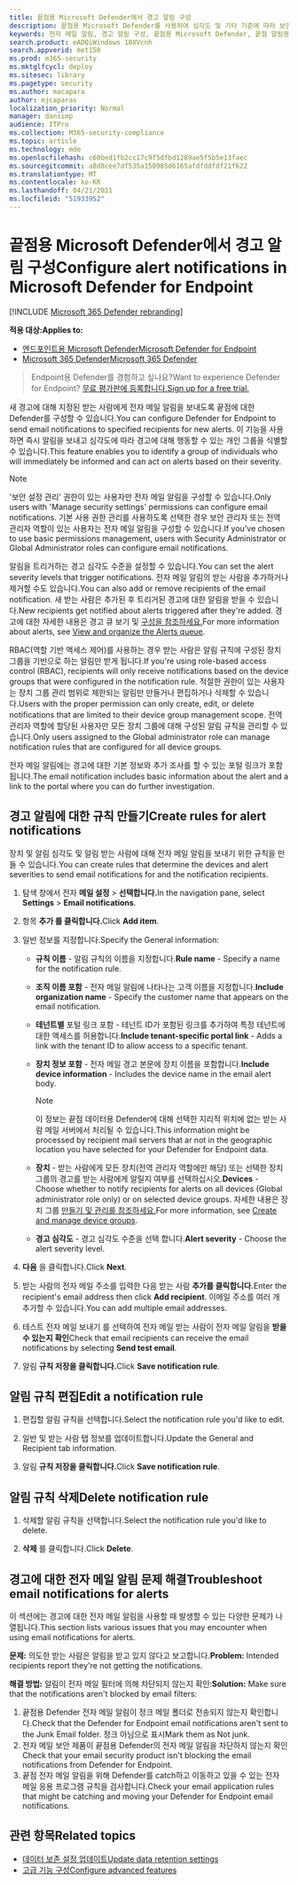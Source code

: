 ```yaml
---
title: 끝점용 Microsoft Defender에서 경고 알림 구성
description: 끝점용 Microsoft Defender를 사용하여 심각도 및 기타 기준에 따라 보안 경고에 대한 전자 메일 알림 설정을 구성할 수 있습니다.
keywords: 전자 메일 알림, 경고 알림 구성, 끝점용 Microsoft Defender, 끝점 알림용 Microsoft Defender, 끝점 경고용 Microsoft Defender, Windows 10 Enterprise, Windows 10 Education
search.product: eADQiWindows 10XVcnh
search.appverid: met150
ms.prod: m365-security
ms.mktglfcycl: deploy
ms.sitesec: library
ms.pagetype: security
ms.author: macapara
author: mjcaparas
localization_priority: Normal
manager: dansimp
audience: ITPro
ms.collection: M365-security-compliance
ms.topic: article
ms.technology: mde
ms.openlocfilehash: c60bed1fb2cc17c9f5dfbd1289ae5f5b5e13faec
ms.sourcegitcommit: a8d8cee7df535a150985d6165afdfddfdf21f622
ms.translationtype: MT
ms.contentlocale: ko-KR
ms.lasthandoff: 04/21/2021
ms.locfileid: "51933952"
---
```

# <a name="configure-alert-notifications-in-microsoft-defender-for-endpoint"></a><span data-ttu-id="dd4fd-104">끝점용 Microsoft Defender에서 경고 알림 구성</span><span class="sxs-lookup"><span data-stu-id="dd4fd-104">Configure alert notifications in Microsoft Defender for Endpoint</span></span>

[!INCLUDE [Microsoft 365 Defender rebranding](../../includes/microsoft-defender.md)]

<span data-ttu-id="dd4fd-105">**적용 대상:**</span><span class="sxs-lookup"><span data-stu-id="dd4fd-105">**Applies to:**</span></span>
- [<span data-ttu-id="dd4fd-106">엔드포인트용 Microsoft Defender</span><span class="sxs-lookup"><span data-stu-id="dd4fd-106">Microsoft Defender for Endpoint</span></span>](https://go.microsoft.com/fwlink/p/?linkid=2154037)
- [<span data-ttu-id="dd4fd-107">Microsoft 365 Defender</span><span class="sxs-lookup"><span data-stu-id="dd4fd-107">Microsoft 365 Defender</span></span>](https://go.microsoft.com/fwlink/?linkid=2118804)

><span data-ttu-id="dd4fd-108">Endpoint용 Defender를 경험하고 싶나요?</span><span class="sxs-lookup"><span data-stu-id="dd4fd-108">Want to experience Defender for Endpoint?</span></span> [<span data-ttu-id="dd4fd-109">무료 평가판에 등록합니다.</span><span class="sxs-lookup"><span data-stu-id="dd4fd-109">Sign up for a free trial.</span></span>](https://www.microsoft.com/microsoft-365/windows/microsoft-defender-atp?ocid=docs-wdatp-emailconfig-abovefoldlink)

<span data-ttu-id="dd4fd-110">새 경고에 대해 지정된 받는 사람에게 전자 메일 알림을 보내도록 끝점에 대한 Defender를 구성할 수 있습니다.</span><span class="sxs-lookup"><span data-stu-id="dd4fd-110">You can configure Defender for Endpoint to send email notifications to specified recipients for new alerts.</span></span> <span data-ttu-id="dd4fd-111">이 기능을 사용하면 즉시 알림을 보내고 심각도에 따라 경고에 대해 행동할 수 있는 개인 그룹을 식별할 수 있습니다.</span><span class="sxs-lookup"><span data-stu-id="dd4fd-111">This feature enables you to identify a group of individuals who will immediately be informed and can act on alerts based on their severity.</span></span>

> [!NOTE]
> <span data-ttu-id="dd4fd-112">'보안 설정 관리' 권한이 있는 사용자만 전자 메일 알림을 구성할 수 있습니다.</span><span class="sxs-lookup"><span data-stu-id="dd4fd-112">Only users with 'Manage security settings' permissions can configure email notifications.</span></span> <span data-ttu-id="dd4fd-113">기본 사용 권한 관리를 사용하도록 선택한 경우 보안 관리자 또는 전역 관리자 역할이 있는 사용자는 전자 메일 알림을 구성할 수 있습니다.</span><span class="sxs-lookup"><span data-stu-id="dd4fd-113">If you've chosen to use basic permissions management, users with Security Administrator or Global Administrator roles can configure email notifications.</span></span>

<span data-ttu-id="dd4fd-114">알림을 트리거하는 경고 심각도 수준을 설정할 수 있습니다.</span><span class="sxs-lookup"><span data-stu-id="dd4fd-114">You can set the alert severity levels that trigger notifications.</span></span> <span data-ttu-id="dd4fd-115">전자 메일 알림의 받는 사람을 추가하거나 제거할 수도 있습니다.</span><span class="sxs-lookup"><span data-stu-id="dd4fd-115">You can also add or remove recipients of the email notification.</span></span> <span data-ttu-id="dd4fd-116">새 받는 사람은 추가된 후 트리거된 경고에 대한 알림을 받을 수 있습니다.</span><span class="sxs-lookup"><span data-stu-id="dd4fd-116">New recipients get notified about alerts triggered after they're added.</span></span> <span data-ttu-id="dd4fd-117">경고에 대한 자세한 내용은 경고 큐 보기 및 [구성을 참조하세요.](alerts-queue.md)</span><span class="sxs-lookup"><span data-stu-id="dd4fd-117">For more information about alerts, see [View and organize the Alerts queue](alerts-queue.md).</span></span>

<span data-ttu-id="dd4fd-118">RBAC(역할 기반 액세스 제어)를 사용하는 경우 받는 사람은 알림 규칙에 구성된 장치 그룹을 기반으로 하는 알림만 받게 됩니다.</span><span class="sxs-lookup"><span data-stu-id="dd4fd-118">If you're using role-based access control (RBAC), recipients will only receive notifications based on the device groups that were configured in the notification rule.</span></span>
<span data-ttu-id="dd4fd-119">적절한 권한이 있는 사용자는 장치 그룹 관리 범위로 제한되는 알림만 만들거나 편집하거나 삭제할 수 있습니다.</span><span class="sxs-lookup"><span data-stu-id="dd4fd-119">Users with the proper permission can only create, edit, or delete notifications that are limited to their device group management scope.</span></span>
<span data-ttu-id="dd4fd-120">전역 관리자 역할에 할당된 사용자만 모든 장치 그룹에 대해 구성된 알림 규칙을 관리할 수 있습니다.</span><span class="sxs-lookup"><span data-stu-id="dd4fd-120">Only users assigned to the Global administrator role can manage notification rules that are configured for all device groups.</span></span>

<span data-ttu-id="dd4fd-121">전자 메일 알림에는 경고에 대한 기본 정보와 추가 조사를 할 수 있는 포털 링크가 포함됩니다.</span><span class="sxs-lookup"><span data-stu-id="dd4fd-121">The email notification includes basic information about the alert and a link to the portal where you can do further investigation.</span></span>


## <a name="create-rules-for-alert-notifications"></a><span data-ttu-id="dd4fd-122">경고 알림에 대한 규칙 만들기</span><span class="sxs-lookup"><span data-stu-id="dd4fd-122">Create rules for alert notifications</span></span>
<span data-ttu-id="dd4fd-123">장치 및 알림 심각도 및 알림 받는 사람에 대해 전자 메일 알림을 보내기 위한 규칙을 만들 수 있습니다.</span><span class="sxs-lookup"><span data-stu-id="dd4fd-123">You can create rules that determine the devices and alert severities to send email notifications for and the notification recipients.</span></span>


1. <span data-ttu-id="dd4fd-124">탐색 창에서 전자 **메일 설정**  >  **선택합니다.**</span><span class="sxs-lookup"><span data-stu-id="dd4fd-124">In the navigation pane, select **Settings** > **Email notifications**.</span></span>

2. <span data-ttu-id="dd4fd-125">항목 **추가 를 클릭합니다.**</span><span class="sxs-lookup"><span data-stu-id="dd4fd-125">Click **Add item**.</span></span>

3. <span data-ttu-id="dd4fd-126">일반 정보를 지정합니다.</span><span class="sxs-lookup"><span data-stu-id="dd4fd-126">Specify the General information:</span></span>
    - <span data-ttu-id="dd4fd-127">**규칙 이름** - 알림 규칙의 이름을 지정합니다.</span><span class="sxs-lookup"><span data-stu-id="dd4fd-127">**Rule name** - Specify a name for the notification rule.</span></span>
    - <span data-ttu-id="dd4fd-128">**조직 이름 포함** - 전자 메일 알림에 나타나는 고객 이름을 지정합니다.</span><span class="sxs-lookup"><span data-stu-id="dd4fd-128">**Include organization name** - Specify the customer name that appears on the email notification.</span></span>
    - <span data-ttu-id="dd4fd-129">**테넌트별** 포털 링크 포함 - 테넌트 ID가 포함된 링크를 추가하여 특정 테넌트에 대한 액세스를 허용합니다.</span><span class="sxs-lookup"><span data-stu-id="dd4fd-129">**Include tenant-specific portal link** - Adds a link with the tenant ID to allow access to a specific tenant.</span></span>
    - <span data-ttu-id="dd4fd-130">**장치 정보 포함** - 전자 메일 경고 본문에 장치 이름을 포함합니다.</span><span class="sxs-lookup"><span data-stu-id="dd4fd-130">**Include device information** - Includes the device name in the email alert body.</span></span>
    
        >[!NOTE]
        > <span data-ttu-id="dd4fd-131">이 정보는 끝점 데이터용 Defender에 대해 선택한 지리적 위치에 없는 받는 사람 메일 서버에서 처리될 수 있습니다.</span><span class="sxs-lookup"><span data-stu-id="dd4fd-131">This information might be processed by recipient mail servers that ar not in the geographic location you have selected for your Defender for Endpoint data.</span></span>

    - <span data-ttu-id="dd4fd-132">**장치** - 받는 사람에게 모든 장치(전역 관리자 역할에만 해당) 또는 선택한 장치 그룹의 경고를 받는 사람에게 알릴지 여부를 선택하십시오.</span><span class="sxs-lookup"><span data-stu-id="dd4fd-132">**Devices** - Choose whether to notify recipients for alerts on all devices (Global administrator role only) or on selected device groups.</span></span> <span data-ttu-id="dd4fd-133">자세한 내용은 장치 그룹 [만들기 및 관리를 참조하세요.](machine-groups.md)</span><span class="sxs-lookup"><span data-stu-id="dd4fd-133">For more information, see [Create and manage device groups](machine-groups.md).</span></span>
    - <span data-ttu-id="dd4fd-134">**경고 심각도** - 경고 심각도 수준을 선택 합니다.</span><span class="sxs-lookup"><span data-stu-id="dd4fd-134">**Alert severity** - Choose the alert severity level.</span></span>

4. <span data-ttu-id="dd4fd-135">**다음** 을 클릭합니다.</span><span class="sxs-lookup"><span data-stu-id="dd4fd-135">Click **Next**.</span></span>
    
5. <span data-ttu-id="dd4fd-136">받는 사람의 전자 메일 주소를 입력한 다음 받는 사람 **추가를 클릭합니다.**</span><span class="sxs-lookup"><span data-stu-id="dd4fd-136">Enter the recipient's email address then click **Add recipient**.</span></span> <span data-ttu-id="dd4fd-137">이메일 주소를 여러 개 추가할 수 있습니다.</span><span class="sxs-lookup"><span data-stu-id="dd4fd-137">You can add multiple email addresses.</span></span>

6. <span data-ttu-id="dd4fd-138">테스트 전자 메일 보내기 를 선택하여 전자 메일 받는 사람이 전자 메일 알림을 **받을 수 있는지 확인**</span><span class="sxs-lookup"><span data-stu-id="dd4fd-138">Check that email recipients can receive the email notifications by selecting **Send test email**.</span></span>

7. <span data-ttu-id="dd4fd-139">알림 **규칙 저장을 클릭합니다.**</span><span class="sxs-lookup"><span data-stu-id="dd4fd-139">Click **Save notification rule**.</span></span>

## <a name="edit-a-notification-rule"></a><span data-ttu-id="dd4fd-140">알림 규칙 편집</span><span class="sxs-lookup"><span data-stu-id="dd4fd-140">Edit a notification rule</span></span>
1. <span data-ttu-id="dd4fd-141">편집할 알림 규칙을 선택합니다.</span><span class="sxs-lookup"><span data-stu-id="dd4fd-141">Select the notification rule you'd like to edit.</span></span>

2. <span data-ttu-id="dd4fd-142">일반 및 받는 사람 탭 정보를 업데이트합니다.</span><span class="sxs-lookup"><span data-stu-id="dd4fd-142">Update the General and Recipient tab information.</span></span>

3. <span data-ttu-id="dd4fd-143">알림 **규칙 저장을 클릭합니다.**</span><span class="sxs-lookup"><span data-stu-id="dd4fd-143">Click **Save notification rule**.</span></span>


## <a name="delete-notification-rule"></a><span data-ttu-id="dd4fd-144">알림 규칙 삭제</span><span class="sxs-lookup"><span data-stu-id="dd4fd-144">Delete notification rule</span></span>

1. <span data-ttu-id="dd4fd-145">삭제할 알림 규칙을 선택합니다.</span><span class="sxs-lookup"><span data-stu-id="dd4fd-145">Select the notification rule you'd like to delete.</span></span>

2. <span data-ttu-id="dd4fd-146">**삭제** 를 클릭합니다.</span><span class="sxs-lookup"><span data-stu-id="dd4fd-146">Click **Delete**.</span></span>


## <a name="troubleshoot-email-notifications-for-alerts"></a><span data-ttu-id="dd4fd-147">경고에 대한 전자 메일 알림 문제 해결</span><span class="sxs-lookup"><span data-stu-id="dd4fd-147">Troubleshoot email notifications for alerts</span></span>
<span data-ttu-id="dd4fd-148">이 섹션에는 경고에 대한 전자 메일 알림을 사용할 때 발생할 수 있는 다양한 문제가 나열됩니다.</span><span class="sxs-lookup"><span data-stu-id="dd4fd-148">This section lists various issues that you may encounter when using email notifications for alerts.</span></span>

<span data-ttu-id="dd4fd-149">**문제:** 의도한 받는 사람은 알림을 받고 있지 않다고 보고합니다.</span><span class="sxs-lookup"><span data-stu-id="dd4fd-149">**Problem:** Intended recipients report they're not getting the notifications.</span></span>

<span data-ttu-id="dd4fd-150">**해결 방법:** 알림이 전자 메일 필터에 의해 차단되지 않는지 확인:</span><span class="sxs-lookup"><span data-stu-id="dd4fd-150">**Solution:** Make sure that the notifications aren't blocked by email filters:</span></span>

1. <span data-ttu-id="dd4fd-151">끝점용 Defender 전자 메일 알림이 정크 메일 폴더로 전송되지 않는지 확인합니다.</span><span class="sxs-lookup"><span data-stu-id="dd4fd-151">Check that the Defender for Endpoint email notifications aren't sent to the Junk Email folder.</span></span> <span data-ttu-id="dd4fd-152">정크 아님으로 표시</span><span class="sxs-lookup"><span data-stu-id="dd4fd-152">Mark them as Not junk.</span></span>
2. <span data-ttu-id="dd4fd-153">전자 메일 보안 제품이 끝점용 Defender의 전자 메일 알림을 차단하지 않는지 확인</span><span class="sxs-lookup"><span data-stu-id="dd4fd-153">Check that your email security product isn't blocking the email notifications from Defender for Endpoint.</span></span>
3. <span data-ttu-id="dd4fd-154">끝점 전자 메일 알림을 위해 Defender를 catch하고 이동하고 있을 수 있는 전자 메일 응용 프로그램 규칙을 검사합니다.</span><span class="sxs-lookup"><span data-stu-id="dd4fd-154">Check your email application rules that might be catching and moving your Defender for Endpoint email notifications.</span></span>

## <a name="related-topics"></a><span data-ttu-id="dd4fd-155">관련 항목</span><span class="sxs-lookup"><span data-stu-id="dd4fd-155">Related topics</span></span>
- [<span data-ttu-id="dd4fd-156">데이터 보존 설정 업데이트</span><span class="sxs-lookup"><span data-stu-id="dd4fd-156">Update data retention settings</span></span>](data-retention-settings.md)
- [<span data-ttu-id="dd4fd-157">고급 기능 구성</span><span class="sxs-lookup"><span data-stu-id="dd4fd-157">Configure advanced features</span></span>](advanced-features.md)
